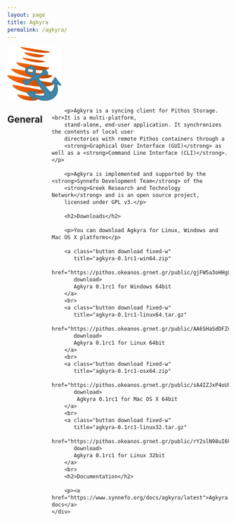 ```yaml
---
layout: page
title: Agkyra
permalink: /agkyra/
---
```


<div class="row">
    <div class="columns medium-2 text-center">
        <img src="/assets/agkyra-logo.png">
    </div>
    <div class="columns medium-10">
        <h2>General</h2>

        <p>Agkyra is a syncing client for Pithos Storage. <br>It is a multi-platform,
        stand-alone, end-user application. It synchronizes the contents of local user
        directories with remote Pithos containers through a
        <strong>Graphical User Interface (GUI)</strong> as well as a <strong>Command Line Interface (CLI)</strong>.</p>

        <p>Agkyra is implemented and supported by the <strong>Synnefo Development Team</strong> of the
        <strong>Greek Research and Technology Network</strong> and is an open source project,
        licensed under GPL v3.</p>

        <h2>Downloads</h2>

        <p>You can download Agkyra for Linux, Windows and Mac OS X platforms</p>

        <a class="button download fixed-w" 
           title="agkyra-0.1rc1-win64.zip" 
           href="https://pithos.okeanos.grnet.gr/public/gjFW5a3oHHgPKHb2CPl2Y1" 
           download>
           Agkyra 0.1rc1 for Windows 64bit
        </a>
        <br>
        <a class="button download fixed-w" 
           title="agkyra-0.1rc1-linux64.tar.gz" 
           href="https://pithos.okeanos.grnet.gr/public/AA6SHaSdDFZ61LsRL67qT" 
           download>
           Agkyra 0.1rc1 for Linux 64bit
        </a>
        <br>
        <a class="button download fixed-w" 
           title="agkyra-0.1rc1-osx64.zip"
           href="https://pithos.okeanos.grnet.gr/public/sA4IZJxP4oUhJhKEs0hXJ7"
           download>
            Agkyra 0.1rc1 for Mac OS X 64bit
        </a>
        <br>
        <a class="button download fixed-w" 
           title="agkyra-0.1rc1-linux32.tar.gz" 
           href="https://pithos.okeanos.grnet.gr/public/rY2slN98uI6UH07zUX50o4" 
           download>
           Agkyra 0.1rc1 for Linux 32bit
        </a>
        <br>
        <h2>Documentation</h2>

        <p><a href="https://www.synnefo.org/docs/agkyra/latest">Agkyra docs</a>
    </div>
</div>
